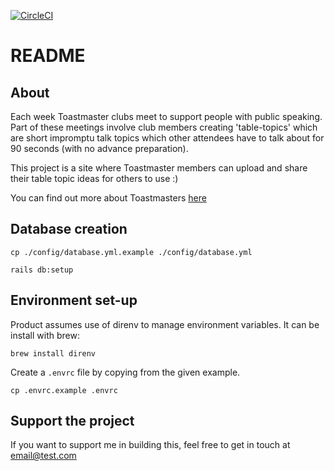 [![CircleCI](https://circleci.com/gh/Mentessi/toastmasters.svg?style=svg)](https://circleci.com/gh/Mentessi/toastmasters)

# README

## About

Each week Toastmaster clubs meet to support people with public speaking. Part of these meetings involve club members creating 'table-topics' which are short impromptu talk topics which other attendees have to talk about for 90 seconds (with no advance preparation).

This project is a site where Toastmaster members can upload and share their table topic ideas for others to use :)

You can find out more about Toastmasters [here](https://www.toastmasters.org/)

## Database creation

```
cp ./config/database.yml.example ./config/database.yml

rails db:setup

```

## Environment set-up

Product assumes use of direnv to manage environment variables. It can be install with brew:

```
brew install direnv
```

Create a `.envrc` file by copying from the given example.

```
cp .envrc.example .envrc

```
## Support the project

If you want to support me in building this, feel free to get in touch at email@test.com


